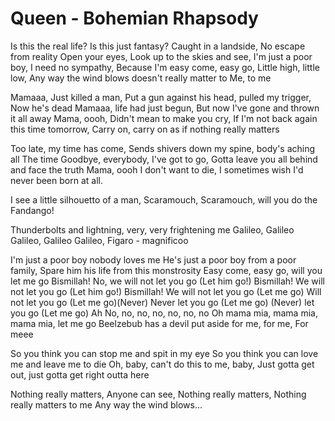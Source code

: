 # Queen - Bohemian Rhapsody

Is this the real life?
Is this just fantasy?
Caught in a landside,
No escape from reality
Open your eyes,
Look up to the skies and see,
I'm just a poor boy, I need no sympathy,
Because I'm easy come, easy go,
Little high, little low,
Any way the wind blows doesn't really matter to
Me, to me

Mamaaa,
Just killed a man,
Put a gun against his head, pulled my trigger,
Now he's dead
Mamaaa, life had just begun,
But now I've gone and thrown it all away
Mama, oooh,
Didn't mean to make you cry,
If I'm not back again this time tomorrow,
Carry on, carry on as if nothing really matters

Too late, my time has come,
Sends shivers down my spine, body's aching all
The time
Goodbye, everybody, I've got to go,
Gotta leave you all behind and face the truth
Mama, oooh
I don't want to die,
I sometimes wish I'd never been born at all.

I see a little silhouetto of a man,
Scaramouch, Scaramouch, will you do the Fandango!

Thunderbolts and lightning, very, very frightening me
Galileo, Galileo
Galileo, Galileo
Galileo, Figaro - magnificoo

I'm just a poor boy nobody loves me
He's just a poor boy from a poor family,
Spare him his life from this monstrosity
Easy come, easy go, will you let me go
Bismillah! No, we will not let you go
(Let him go!) Bismillah! We will not let you go
(Let him go!) Bismillah! We will not let you go
(Let me go) Will not let you go
(Let me go)(Never) Never let you go
(Let me go) (Never) let you go (Let me go) Ah
No, no, no, no, no, no, no
Oh mama mia, mama mia, mama mia, let me go
Beelzebub has a devil put aside for me, for me,
For meee

So you think you can stop me and spit in my eye
So you think you can love me and leave me to die
Oh, baby, can't do this to me, baby,
Just gotta get out, just gotta get right outta here

Nothing really matters, Anyone can see,
Nothing really matters,
Nothing really matters to me
Any way the wind blows...

